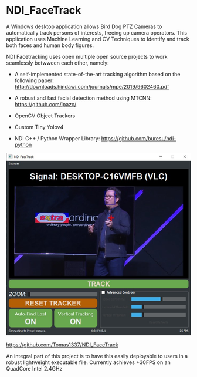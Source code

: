 # NDI_FaceTrack

A Windows desktop application allows Bird Dog PTZ Cameras to automatically track persons of interests, freeing up camera operators. This application uses Machine Learning and CV Techniques to Identify and track both faces and human body figures.

NDI Facetracking uses open multiple open source projects to work seamlessly betwween each other, namely:

- A self-implemented state-of-the-art tracking algorithm based on the following paper: http://downloads.hindawi.com/journals/mpe/2019/9602460.pdf

- A robust and fast facial detection method using MTCNN: https://github.com/ipazc/

- OpenCV Object Trackers

- Custom Tiny Yolov4

- NDI C++  / Python Wrapper Library: https://github.com/buresu/ndi-python


![Screenshot](img/NDI_Desktop_Application.jpg)

https://github.com/Tomas1337/NDI_FaceTrack


An integral part of this project is to have this easily deployable to users in a robust lightweight executable file.
Currently achieves +30FPS on an QuadCore Intel 2.4GHz
